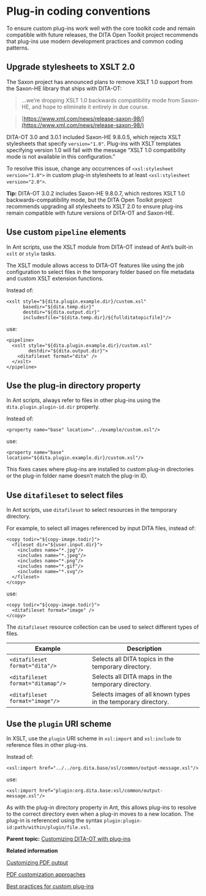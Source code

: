 # Plug-in coding conventions

To ensure custom plug-ins work well with the core toolkit code and remain compatible with future releases, the DITA Open Toolkit project recommends that plug-ins use modern development practices and common coding patterns.

## Upgrade stylesheets to XSLT 2.0

The Saxon project has announced plans to remove XSLT 1.0 support from the Saxon-HE library that ships with DITA-OT:

> …we’re dropping XSLT 1.0 backwards compatibility mode from Saxon-HE, and hope to eliminate it entirely in due course.

> [https://www.xml.com/news/release-saxon-98/](https://www.xml.com/news/release-saxon-98/)

DITA-OT 3.0 and 3.0.1 included Saxon-HE 9.8.0.5, which rejects XSLT stylesheets that specify `version="1.0"`. Plug-ins with XSLT templates specifying version 1.0 will fail with the message “XSLT 1.0 compatibility mode is not available in this configuration.”

To resolve this issue, change any occurrences of `<xsl:stylesheet version="1.0">` in custom plug-in stylesheets to at least `<xsl:stylesheet version="2.0">`.

**Tip:** DITA-OT 3.0.2 includes Saxon-HE 9.8.0.7, which restores XSLT 1.0 backwards-compatibility mode, but the DITA Open Toolkit project recommends upgrading all stylesheets to XSLT 2.0 to ensure plug-ins remain compatible with future versions of DITA-OT and Saxon-HE.

## Use custom `pipeline` elements

In Ant scripts, use the XSLT module from DITA-OT instead of Ant’s built-in `xslt` or `style` tasks.

The XSLT module allows access to DITA-OT features like using the job configuration to select files in the temporary folder based on file metadata and custom XSLT extension functions.

Instead of:

```
<xslt style="${dita.plugin.example.dir}/custom.xsl"
      basedir="${dita.temp.dir}"
      destdir="${dita.output.dir}"
      includesfile="${dita.temp.dir}/${fullditatopicfile}"/>
```

use:

```
<pipeline>
  <xslt style="${dita.plugin.example.dir}/custom.xsl"
        destdir="${dita.output.dir}">
    <ditafileset format="dita" />
  </xslt>
</pipeline>
```

## Use the plug-in directory property

In Ant scripts, always refer to files in other plug-ins using the `dita.plugin.plugin-id.dir` property.

Instead of:

```
<property name="base" location="../example/custom.xsl"/>
```

use:

```
<property name="base" location="${dita.plugin.example.dir}/custom.xsl"/>
```

This fixes cases where plug-ins are installed to custom plug-in directories or the plug-in folder name doesn’t match the plug-in ID.

## Use `ditafileset` to select files

In Ant scripts, use `ditafileset` to select resources in the temporary directory.

For example, to select all images referenced by input DITA files, instead of:

```
<copy todir="${copy-image.todir}">
  <fileset dir="${user.input.dir}">
    <includes name="*.jpg"/>
    <includes name="*.jpeg"/>
    <includes name="*.png"/>
    <includes name="*.gif"/>
    <includes name="*.svg"/>
  </fileset>
</copy>
```

use:

```
<copy todir="${copy-image.todir}">
  <ditafileset format="image" />
</copy>
```

The `ditafileset` resource collection can be used to select different types of files.

|Example|Description|
|-------|-----------|
|`<ditafileset format="dita"/>`|Selects all DITA topics in the temporary directory.|
|`<ditafileset format="ditamap"/>`|Selects all DITA maps in the temporary directory.|
|`<ditafileset format="image"/>`|Selects images of all known types in the temporary directory.|

## Use the `plugin` URI scheme

In XSLT, use the `plugin` URI scheme in `xsl:import` and `xsl:include` to reference files in other plug-ins.

Instead of:

```
<xsl:import href="../../org.dita.base/xsl/common/output-message.xsl"/>
```

use:

```
<xsl:import href="plugin:org.dita.base:xsl/common/output-message.xsl"/>
```

As with the plug-in directory property in Ant, this allows plug-ins to resolve to the correct directory even when a plug-in moves to a new location. The plug-in is referenced using the syntax `plugin:plugin-id:path/within/plugin/file.xsl`.

**Parent topic:** [Customizing DITA-OT with plug-ins](../topics/custom-plugins.md)

**Related information**  


[Customizing PDF output](../topics/pdf-customization.md)

[PDF customization approaches](../topics/pdf-customization-approaches.md)

[Best practices for custom plug-ins](../topics/plugin-best-practices.md)

